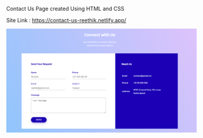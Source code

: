 Contact Us Page created Using HTML and CSS

Site Link : https://contact-us-reethik.netlify.app/

<img src="Screenshot (144).png">
